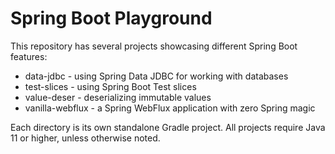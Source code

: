 # Spring Boot Playground

This repository has several projects showcasing different Spring Boot features:

* data-jdbc - using Spring Data JDBC for working with databases
* test-slices - using Spring Boot Test slices
* value-deser - deserializing immutable values
* vanilla-webflux - a Spring WebFlux application with zero Spring magic

Each directory is its own standalone Gradle project. All projects require Java 11 or higher, 
unless otherwise noted.
